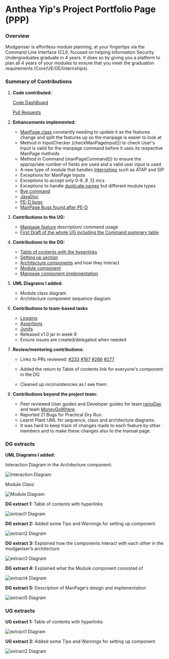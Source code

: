 # Anthea Yip's Project Portfolio Page (PPP)

### Overview

Modganiser is effortless module planning, at your fingertips via the 
Command Line Interface (CLI), focused on helping Information Security 
Undergraduates graduate in 4 years. It does so by giving you a platform
to plan all 4 years of your modules to ensure that you meet the graduation
requirements (Core/UE/GE/Internships).


### Summary of Contributions 

1. **Code contributed:**

   [Code DashBoard](https://nus-cs2113-ay2223s2.github.io/tp-dashboard/?search=anthea-pr0g&breakdown=true&sort=groupTitle&sortWithin=title&since=2023-02-17&timeframe=commit&mergegroup=&groupSelect=groupByRepos&checkedFileTypes=docs~functional-code~test-code~other&tabOpen=true&tabType=authorship&tabAuthor=anthea-pr0g&tabRepo=AY2223S2-CS2113T-T09-4%2Ftp%5Bmaster%5D&authorshipIsMergeGroup=false&authorshipFileTypes=docs~functional-code~test-code~other&authorshipIsBinaryFileTypeChecked=false&authorshipIsIgnoredFilesChecked=false)
   
   [Pull Requests](https://github.com/AY2223S2-CS2113T-T09-4/tp/pulls?q=is%3Apr+author%3Aanthea-pr0g)
    

2. **Enhancements implemented:**

   * [ManPage class](https://github.com/AY2223S2-CS2113T-T09-4/tp/pull/69)
   constantly needing to update it as the features change
   and split the features up so the manpage is easier to look at 
   * Method in InputChecker (checkManPageInput()) to check User's Input is valid
     for the manpage command before it uses its respective ManPage methods
   * Method in Command (manPageCommand()) to ensure the appropriate number of fields are used
     and a valid user input is used
   * A new type of module that handles [Internships](https://github.com/AY2223S2-CS2113T-T09-4/tp/pull/69) 
   such as ATAP and SIP 
   * Exceptions for ManPage Inputs 
   * Exceptions to accept only 0-6 ,8 ,12 mcs
   * Exceptions to handle [duplicate names](https://github.com/AY2223S2-CS2113T-T09-4/tp/pull/71)
   but different module types
   * [Bye command](https://github.com/AY2223S2-CS2113T-T09-4/tp/pull/65)
   * [JavaDoc](https://github.com/AY2223S2-CS2113T-T09-4/tp/pull/122)
   * [PE-D bugs](https://github.com/AY2223S2-CS2113T-T09-4/tp/pull/242)
   * [ManPage Bugs found after PE-D](https://github.com/AY2223S2-CS2113T-T09-4/tp/pull/293)
   

3. **Contributions to the UG:**

   * [Manpage feature](https://github.com/AY2223S2-CS2113T-T09-4/tp/pull/149/files) 
   description/ command usage
   * [First Draft of the whole UG including the Command summary table](https://github.com/AY2223S2-CS2113T-T09-4/tp/pull/122)


4. **Contributions to the DG:** 

   * [Table of contents with the hyperlinks](https://github.com/AY2223S2-CS2113T-T09-4/tp/pull/169)
   * [Setting up section](https://github.com/AY2223S2-CS2113T-T09-4/tp/pull/230)
   * [Architecture components](https://github.com/AY2223S2-CS2113T-T09-4/tp/pull/230) and how they interact
   * [Module component](https://github.com/AY2223S2-CS2113T-T09-4/tp/pull/230)
   * [Manpage component implementation](https://github.com/AY2223S2-CS2113T-T09-4/tp/pull/92)


5. **UML Diagrams I added:**

   * Module class diagram 
   * Architecture component sequence diagram


6. **Contributions to team-based tasks**

   * [Logging](https://github.com/AY2223S2-CS2113T-T09-4/tp/pull/61)
   * [Assertions](https://github.com/AY2223S2-CS2113T-T09-4/tp/pull/48)
   * [Junits](https://github.com/AY2223S2-CS2113T-T09-4/tp/pull/42)
   * Released v1.0 jar in week 9
   * Ensure issues are created/delegated when needed


7. **Review/mentoring contributions:**
   
   * Links to PRs reviewed:
   [#233](https://github.com/AY2223S2-CS2113T-T09-4/tp/pull/233)
   [#167](https://github.com/AY2223S2-CS2113T-T09-4/tp/pull/167)
   [#266](https://github.com/AY2223S2-CS2113T-T09-4/tp/pull/266)
   [#277](https://github.com/AY2223S2-CS2113T-T09-4/tp/pull/277)

   * Added the return to Table of contents link for everyone's component in the DG 
   * Cleaned up inconsistencies as I see them
   

8. **Contributions beyond the project team:**

   * Peer reviewed User guides and Developer guides for team [rainyDay](https://github.com/AY2223S2-CS2113T-T09-1/tp)
     and team [MoneyGoWhere](https://github.com/AY2223S2-CS2113T-T09-2/tp).
   * Reported 21 Bugs for Practical Dry Run.
   * Learnt Plant UML for sequence, class and architecture diagrams.
   * It was hard to keep track of changes made to each feature by other members
     and to make these changes also to the manual page.
   
### DG extracts

**UML Diagrams I added:**

Interaction Diagram in the Architecture component:

![Interaction Diagram](ppp_diagrams/Interaction.png)

Module Class:

![Module Diagram](ppp_diagrams/ModuleClass.png)


**DG extract 1:**
Table of contents with hyperlinks

![extract1 Diagram](ppp_diagrams/Anthea1.png)

**DG extract 2:**
Added some Tips and Warnings for setting up component

![extract2 Diagram](ppp_diagrams/Anthea2.png)

**DG extract 3:**
Explained how the components interact with each other
in the modganiser’s architecture

![extract3 Diagram](ppp_diagrams/Anthea3.png)

**DG extract 4:**
Explained what the Module component consisted of  

![extract4 Diagram](ppp_diagrams/Anthea4.png)

**DG extract 5:**
Description of ManPage's design and implementation

![extract5 Diagram](ppp_diagrams/Anthea5.png)


### UG extracts

**UG extract 1:**
Table of contents with hyperlinks

![extract1 Diagram](ppp_diagrams/Anthea6.png)

**UG extract 2:**
Added some Tips and Warnings for setting up component

![extract2 Diagram](ppp_diagrams/Anthea7.png)
